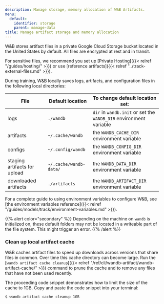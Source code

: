 ```yaml
---
description: Manage storage, memory allocation of W&B Artifacts.
menu:
  default:
    identifier: storage
    parent: manage-data
title: Manage artifact storage and memory allocation
---
```


W&B stores artifact files in a private Google Cloud Storage bucket located in the United States by default. All files are encrypted at rest and in transit.

For sensitive files, we recommend you set up [Private Hosting]({{< relref "/guides/hosting/" >}}) or use [reference artifacts]({{< relref "../track-external-files.md" >}}).

During training, W&B locally saves logs, artifacts, and configuration files in the following local directories:

| File | Default location | To change default location set: |
| ---- | ---------------- | ------------------------------- |
| logs | `./wandb` | `dir` in `wandb.init` or set the `WANDB_DIR` environment variable |
| artifacts | `~/.cache/wandb` | the `WANDB_CACHE_DIR` environment variable |
| configs | `~/.config/wandb` | the `WANDB_CONFIG_DIR` environment variable |
| staging artifacts for upload  | `~/.cache/wandb-data/` | the `WANDB_DATA_DIR` environment variable |
| downloaded artifacts | `./artifacts` | the `WANDB_ARTIFACT_DIR` environment variable |

For a complete guide to using environment variables to configure W&B, see [the environment variables reference]({{< relref "/guides/models/track/environment-variables.md" >}}).

{{% alert color="secondary" %}}
Depending on the machine on `wandb` is initialized on, these default folders may not be located in a writeable part of the file system. This might trigger an error.
{{% /alert %}}

### Clean up local artifact cache

W&B caches artifact files to speed up downloads across versions that share files in common. Over time this cache directory can become large. Run the [`wandb artifact cache cleanup`]({{< relref "/ref/cli/wandb-artifact/wandb-artifact-cache/" >}}) command to prune the cache and to remove any files that have not been used recently.

The proceeding code snippet demonstrates how to limit the size of the cache to 1GB. Copy and paste the code snippet into your terminal:

```bash
$ wandb artifact cache cleanup 1GB
```
